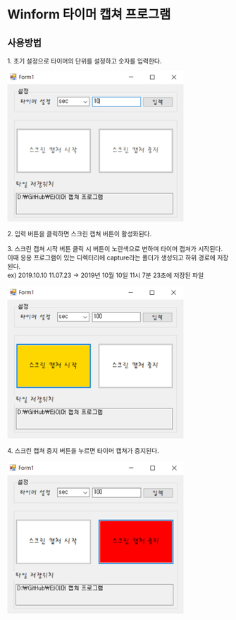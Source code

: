 # Winform 타이머 캡쳐 프로그램

## 사용방법
1\. 초기 설정으로 타이머의 단위를 설정하고 숫자를 입력한다.  

<img src="/scan/타이머 설정.png"  width="400" >  

2\. 입력 버튼을 클릭하면 스크린 캡쳐 버튼이 활성화된다.  

3\. 스크린 캡쳐 시작 버튼 클릭 시 버튼이 노란색으로 변하며 타이머 캡쳐가 시작된다.  
이때 응용 프로그램이 있는 디렉터리에 capture라는 폴더가 생성되고 하위 경로에 저장된다.  
ex) 2019.10.10 11.07.23 -> 2019년 10월 10일 11시 7분 23초에 저장된 파일

<img src="/scan/스크린 캡처 시작.png"  width="400" >  

4\. 스크린 캡쳐 중지 버튼을 누르면 타이머 캡쳐가 중지된다.

<img src="/scan/스크린 캡처 중지.png"  width="400" >  


